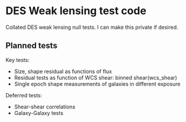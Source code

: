 DES Weak lensing test code
==========================

Collated DES weak lensing null tests.  I can make this private if desired.


Planned tests
-------------

Key tests:
 - Size, shape residual as functions of flux
 - Residual tests as function of WCS shear: binned shear(wcs_shear)
 - Single epoch shape measurements of galaxies in different exposure
 

Deferred tests:
 - Shear-shear correlations
 - Galaxy-Galaxy tests
 
